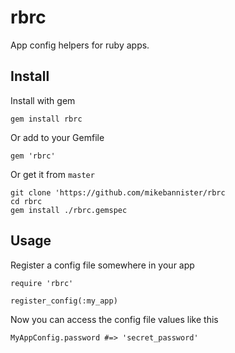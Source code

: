 # rbrc #

App config helpers for ruby apps.

## Install ##

Install with gem

    gem install rbrc

Or add to your Gemfile

    gem 'rbrc'

Or get it from `master`

    git clone 'https://github.com/mikebannister/rbrc
    cd rbrc
    gem install ./rbrc.gemspec

## Usage ##

Register a config file somewhere in your app

    require 'rbrc'

    register_config(:my_app)

Now you can access the config file values like this

    MyAppConfig.password #=> 'secret_password'

